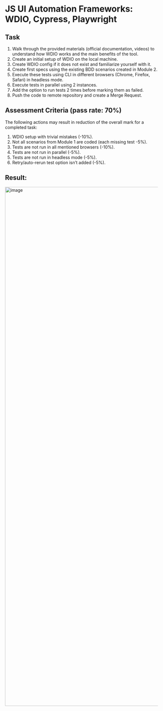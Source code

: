 # JS UI Automation Frameworks: WDIO, Cypress, Playwright

## Task

1. Walk through the provided materials (official documentation, videos) to understand how WDIO works and the main benefits of the tool.
2. Create an initial setup of WDIO on the local machine.
3. Create WDIO config if it does not exist and familiarize yourself with it.
4. Create first specs using the existing BDD scenarios created in Module 2.
5. Execute these tests using CLI in different browsers (Chrome, Firefox, Safari) in headless mode.
6. Execute tests in parallel using 2 instances.
7. Add the option to run tests 2 times before marking them as failed.
8. Push the code to remote repository and create a Merge Request.

## Assessment Criteria (pass rate: 70%)

The following actions may result in reduction of the overall mark for a completed task:

1. WDIO setup with trivial mistakes (-10%).
2. Not all scenarios from Module 1 are coded (each missing test -5%).
3. Tests are not run in all mentioned browsers (-10%).
4. Tests are not run in parallel (-5%).
5. Tests are not run in headless mode (-5%).
6. Retry/auto-rerun test option isn’t added (-5%).

## Result:
<img width="2238" height="1711" alt="image" src="https://github.com/user-attachments/assets/f2875dd7-1816-4193-95dd-ea346376299f" />


